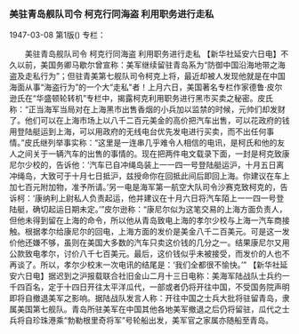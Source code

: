 ### 美驻青岛舰队司令  柯克行同海盗  利用职务进行走私

1947-03-08
第1版()
专栏：

　　美驻青岛舰队司令
    柯克行同海盗
    利用职务进行走私
    【新华社延安六日电】不久以前，美国务卿马歇尔曾宣称：美军继续留驻青岛系为“防御中国沿海地带之海盗及走私行为”；但驻青美第七舰队司令柯克上将，最近却被人发现他就是在中国海面从事“海盗行为”的一个大“走私”者！上月六日，美国著名专栏作家德鲁·皮尔逊氏在“华盛顿轮转机”专栏中，揭露柯克利用职务进行黑市买卖之秘密。皮氏称：“正当海军当局对在上海黑市出售香烟的小兵加以监禁的时候，元帅们却发财了。他们可以在上海市场上以八千二百元美金的高价把汽车出售，可以花政府的钱用登陆艇运到上海，可以用政府的无线电台优先发电进行买卖，而不出任何事情。”皮氏继列举事实称：“这里是一连串几乎难令人相信的电讯，是柯氏和他的友人之间关于一辆汽车的出售的事情的。现在把两件电文载录下面，一封是柯克致康尼尔少校的，告诉他：‘汽车已自冲绳岛装上一一四一号登陆艇运沪，十月五日离冲绳岛，大致可于十月七日抵沪，兹授命你在回抵此间后即回上海。你建议在车上加七百元附加物，准予所请。’另一电是海军第一航空大队司令沙赛克致柯克的，告诉柯：‘康纳利上尉私人负责起运，他并建议在十月六日将汽车陌上一一四一号登陆艇，确切起运日期未定。’”皮尔逊称：“康尼尔似为这笔交易的上海方面负责人，但他未得到留在上海的命令，所以他从青岛致电上海的孝尔少校与上海一汽车商接触。根据孝尔给康尼尔的回电，上海方面的发价是美金八千二百美元。可是这一发价他还嫌不够，虽则在美国大多数的汽车只卖这价钱的几分之一。结果康尼尔又用公款致电孝尔，讨价八千七百美元。最后，这价钱似乎未被接受，而发价的人也不再谈了。所以，孝尔少校末一次电讯的结尾是：‘我们全都很不愉快。’”
    【新华社延安六日电】据迟到之沪报载联合社旧金山二月十三日电称：美海军陆战队士兵约一千四百名，定于十四日开往太平洋瓜代，一部或者仍将开往中国，不受国务院声明即将自撤退美军之影响。据陆战队发言人称：开往中国之士兵大批将驻留青岛，隶属美国第七舰队。青岛所驻美军在中国其他各地美军撤退之后仍将留驻，瓜代之士兵将自珍珠港乘“勃勒根里奇将军”号轮船出发，美军官之家属亦随船至青岛。
